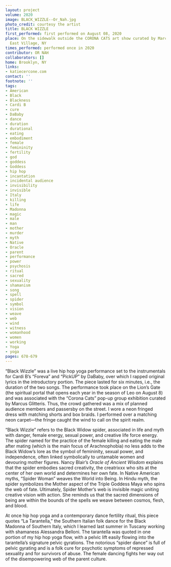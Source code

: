 ```yaml
---
layout: project
volume: 2020
image: BLACK_WIZZLE--Or_Nah.jpg
photo_credit: courtesy the artist
title: BLACK WIZZLE
first_performed: first performed on August 08, 2020
place: On the sidewalk outside the CORONA CATS art show curated by Marcus Glitteris,
  East Village, NY
times_performed: performed once in 2020
contributor: OR NAH
collaborators: []
home: Brooklyn, NY
links:
- katiecercone.com
contact: ''
footnote: ''
tags:
- American
- Black
- Blackness
- Cardi B
- cure
- DaBaby
- dance
- duration
- durational
- eating
- embodiment
- female
- femininity
- fertility
- god
- goddess
- Goddess
- hip hop
- incantation
- incidental audience
- invisibility
- invisible
- Italy
- killing
- life
- Madonna
- magic
- male
- man
- mother
- murder
- myth
- Native
- Oracle
- parent
- performance
- power
- psychosis
- ritual
- sacred
- sexuality
- shamanism
- song
- spell
- spider
- symbol
- vision
- weave
- web
- wind
- witness
- womanhood
- women
- working
- Yoga
- yoga
pages: 678-679
---
```


“Black Wizzle” was a live hip hop yoga performance set to the instrumentals for Cardi B’s “Foreva” and “PickUP” by DaBaby, over which I rapped original lyrics in the introductory portion. The piece lasted for six minutes, i.e., the duration of the two songs. The performance took place on the Lion’s Gate (the spiritual portal that opens each year in the season of Leo on August 8) and was associated with the “Corona Cats” pop-up group exhibition curated by Marcus Glitteris. Thus, the crowd gathered was a mix of planned audience members and passersby on the street. I wore a neon fringed dress with matching shorts and box braids. I performed over a matching neon carpet—the fringe caught the wind to call on the spirit realm.

“Black Wizzle” refers to the Black Widow spider, associated in life and myth with danger, female energy, sexual power, and creative life force energy. The spider named for the practice of the female killing and eating the male after mating (which is the main focus of Arachnophobia) no less adds to the Black Widow’s lore as the symbol of femininity, sexual power, and independence, often linked symbolically to untamable women and devouring mother figures. Nancy Blair’s *Oracle of Ancient Wisdom* explains that the spider embodies sacred creativity, the creatrixxx who sits at the center of her own world and determines her own fate. In Native American myths, “Spider Woman” weaves the World into Being. In Hindu myth, the spider symbolizes the Mother aspect of the Triple Goddess Maya who spins the web of fate. Ultimately, Spider Mother’s web is invisible magic uniting creative vision with action. She reminds us that the sacred dimensions of being are within the bounds of the spells we weave between cosmos, flesh, and blood. 

At once hip hop yoga and a contemporary dance fertility ritual, this piece quotes “La Tarantella,” the Southern Italian folk dance for the Black Madonna of Southern Italy, which I learned last summer in Tuscany working with shamaness Alessandra Belloni. The tarantella was quoted in one portion of my hip hop yoga flow, with a pelvic lift easily flowing into the tarantella’s signature pelvic gyrations. The notorious “spider dance” is full of pelvic gyrating and is a folk cure for psychotic symptoms of repressed sexuality and for survivors of abuse. The female dancing fights her way out of the disempowering web of the parent culture. 